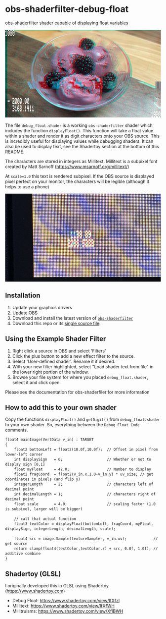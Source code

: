 # obs-shaderfilter-debug-float
obs-shaderfilter shader capable of displaying float variables

![alt text](https://github.com/Lokno/obs-shaderfilter-debug-float/blob/main/media/screenshot.png "Screenshot of black raspberry ice cream post-processed with a glitch shader and debug float shader")

The file `debug_float.shader` is a working `obs-shaderfilter` shader which includes the function `displayFloat()`.
This function will take a float value within a shader and render it as digit characters onto your OBS source.
This is incredibly useful for displaying values while debugging shaders. 
It can also be used to display text, see the Shadertoy section at the bottom of this README.

The  characters are stored in integers as Millitext. Millitext is a subpixel font created by Matt Sarnoff (https://www.msarnoff.org/millitext/)

At `scale=1.0` this text is rendered subpixel. If the OBS source is displayed pixel perfect on your monitor, the characters will be legible (although it helps to use a phone)

![alt text](https://github.com/Lokno/obs-shaderfilter-debug-float/blob/main/media/subpixel.png "Close-up screenshot of a monitor demostrating how millitext looks when displayed using subpixels")

## Installation 

1. Update your graphics drivers
2. Update OBS
3. Download and install the latest version of [`obs-shaderfilter`](https://github.com/exeldro/obs-shaderfilter/releases/)
4. Download this repo or its [single source file](https://raw.githubusercontent.com/Lokno/obs-shaderfilter-debug-float/refs/heads/main/debug_float.shader).

## Using the Example Shader Filter

1. Right click a source in OBS and select 'Filters'
2. Click the plus button to add a new effect filter to the source.
3. Select 'User-defined shader'. Rename it if desired.
4. With your new filter highlighted, select "Load shader text from file" in the lower right portion of the window.
5. Browse your file system for where you placed `debug_float.shader`, select it and click open.

Please see the documentation for obs-shaderfiler for more information

## How to add this to your own shader

Copy the functions `displayFloat()` and `getDigit()` from `debug_float.shader` to your own shader. 
So, everything between the `Debug Float Code` comments.

```
float4 mainImage(VertData v_in) : TARGET
{
    float2 bottomLeft = float2(10.0f,10.0f);  // Offset in pixel from lower-left corner
    int displaySign   = 0;                    // Whether or not to display sign [0,1]
    float myFloat     = 42.0;                 // Number to display
    float2 fragCoord  = float2(v_in.x,1.0-v_in.y) * uv_size; // get coordinates in pixels (and flip y)
    integerLength     = 2;                    // characters left of decimal point
    int decimalLength = 1;                    // characters right of decimal point
    float scale       = 4.0;                  // scaling factor (1.0 is subpixel, larger will be bigger)

    // call that actual function
    float3 textColor = displayFloat(bottomLeft, fragCoord, myFloat, displaySign, integerLength, decimalLength, scale);

    float4 src = image.Sample(textureSampler, v_in.uv);            // get source
    return clamp(float4(textColor,textColor.r) + src, 0.0f, 1.0f); // additive combine
}
```

## Shadertoy (GLSL)

I originally developed this in GLSL using Shadertoy (https://www.shadertoy.com)

- Debug Float: https://www.shadertoy.com/view/lfXfzl
- Millitext: https://www.shadertoy.com/view/lfXfWH
- Millitruisms: https://www.shadertoy.com/view/XflBWH
